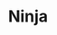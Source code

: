 ---
codehost: https://github.com/https://github.com/ninja-build/ninja
logohandle: ninja-build
sort: ninjabuild
title: Ninja
website: https://ninja-build.org/
---